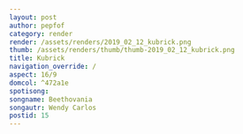 ```yaml
---
layout: post
author: pepfof
category: render
render: /assets/renders/2019_02_12_kubrick.png
thumb: /assets/renders/thumb/thumb-2019_02_12_kubrick.png
title: Kubrick
navigation_override: /
aspect: 16/9
domcol: ^472a1e
spotisong: 
songname: Beethovania
songautr: Wendy Carlos
postid: 15
---
```


<!--USER BEGIN 1-->

<!--USER END 1-->

<!--more-->
<!--USER BEGIN 2-->

<!--USER END 2-->

